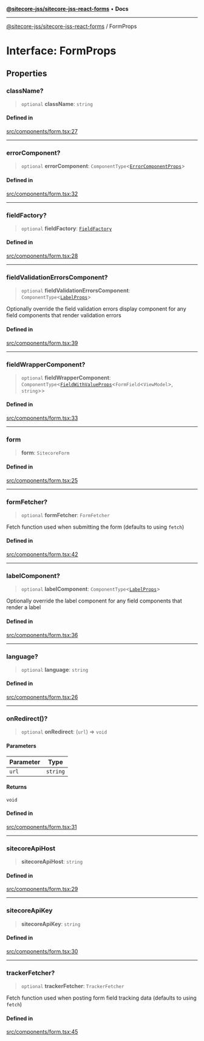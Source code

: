 [**@sitecore-jss/sitecore-jss-react-forms**](../README.md) • **Docs**

***

[@sitecore-jss/sitecore-jss-react-forms](../README.md) / FormProps

# Interface: FormProps

## Properties

### className?

> `optional` **className**: `string`

#### Defined in

[src/components/form.tsx:27](https://github.com/Sitecore/jss/blob/aada8f2ba5c16b0e3ec15bd9f2808f35e24c280f/packages/sitecore-jss-react-forms/src/components/form.tsx#L27)

***

### errorComponent?

> `optional` **errorComponent**: `ComponentType`\<[`ErrorComponentProps`](ErrorComponentProps.md)\>

#### Defined in

[src/components/form.tsx:32](https://github.com/Sitecore/jss/blob/aada8f2ba5c16b0e3ec15bd9f2808f35e24c280f/packages/sitecore-jss-react-forms/src/components/form.tsx#L32)

***

### fieldFactory?

> `optional` **fieldFactory**: [`FieldFactory`](../classes/FieldFactory.md)

#### Defined in

[src/components/form.tsx:28](https://github.com/Sitecore/jss/blob/aada8f2ba5c16b0e3ec15bd9f2808f35e24c280f/packages/sitecore-jss-react-forms/src/components/form.tsx#L28)

***

### fieldValidationErrorsComponent?

> `optional` **fieldValidationErrorsComponent**: `ComponentType`\<[`LabelProps`](../type-aliases/LabelProps.md)\>

Optionally override the field validation errors display component for any field components that render validation errors

#### Defined in

[src/components/form.tsx:39](https://github.com/Sitecore/jss/blob/aada8f2ba5c16b0e3ec15bd9f2808f35e24c280f/packages/sitecore-jss-react-forms/src/components/form.tsx#L39)

***

### fieldWrapperComponent?

> `optional` **fieldWrapperComponent**: `ComponentType`\<[`FieldWithValueProps`](FieldWithValueProps.md)\<`FormField`\<`ViewModel`\>, `string`\>\>

#### Defined in

[src/components/form.tsx:33](https://github.com/Sitecore/jss/blob/aada8f2ba5c16b0e3ec15bd9f2808f35e24c280f/packages/sitecore-jss-react-forms/src/components/form.tsx#L33)

***

### form

> **form**: `SitecoreForm`

#### Defined in

[src/components/form.tsx:25](https://github.com/Sitecore/jss/blob/aada8f2ba5c16b0e3ec15bd9f2808f35e24c280f/packages/sitecore-jss-react-forms/src/components/form.tsx#L25)

***

### formFetcher?

> `optional` **formFetcher**: `FormFetcher`

Fetch function used when submitting the form (defaults to using `fetch`)

#### Defined in

[src/components/form.tsx:42](https://github.com/Sitecore/jss/blob/aada8f2ba5c16b0e3ec15bd9f2808f35e24c280f/packages/sitecore-jss-react-forms/src/components/form.tsx#L42)

***

### labelComponent?

> `optional` **labelComponent**: `ComponentType`\<[`LabelProps`](../type-aliases/LabelProps.md)\>

Optionally override the label component for any field components that render a label

#### Defined in

[src/components/form.tsx:36](https://github.com/Sitecore/jss/blob/aada8f2ba5c16b0e3ec15bd9f2808f35e24c280f/packages/sitecore-jss-react-forms/src/components/form.tsx#L36)

***

### language?

> `optional` **language**: `string`

#### Defined in

[src/components/form.tsx:26](https://github.com/Sitecore/jss/blob/aada8f2ba5c16b0e3ec15bd9f2808f35e24c280f/packages/sitecore-jss-react-forms/src/components/form.tsx#L26)

***

### onRedirect()?

> `optional` **onRedirect**: (`url`) => `void`

#### Parameters

| Parameter | Type |
| ------ | ------ |
| `url` | `string` |

#### Returns

`void`

#### Defined in

[src/components/form.tsx:31](https://github.com/Sitecore/jss/blob/aada8f2ba5c16b0e3ec15bd9f2808f35e24c280f/packages/sitecore-jss-react-forms/src/components/form.tsx#L31)

***

### sitecoreApiHost

> **sitecoreApiHost**: `string`

#### Defined in

[src/components/form.tsx:29](https://github.com/Sitecore/jss/blob/aada8f2ba5c16b0e3ec15bd9f2808f35e24c280f/packages/sitecore-jss-react-forms/src/components/form.tsx#L29)

***

### sitecoreApiKey

> **sitecoreApiKey**: `string`

#### Defined in

[src/components/form.tsx:30](https://github.com/Sitecore/jss/blob/aada8f2ba5c16b0e3ec15bd9f2808f35e24c280f/packages/sitecore-jss-react-forms/src/components/form.tsx#L30)

***

### trackerFetcher?

> `optional` **trackerFetcher**: `TrackerFetcher`

Fetch function used when posting form field tracking data (defaults to using `fetch`)

#### Defined in

[src/components/form.tsx:45](https://github.com/Sitecore/jss/blob/aada8f2ba5c16b0e3ec15bd9f2808f35e24c280f/packages/sitecore-jss-react-forms/src/components/form.tsx#L45)
